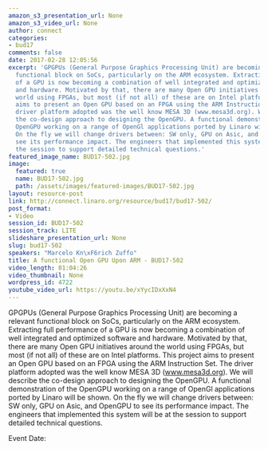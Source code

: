 ```yaml
---
amazon_s3_presentation_url: None
amazon_s3_video_url: None
author: connect
categories:
- bud17
comments: false
date: 2017-02-28 12:05:56
excerpt: 'GPGPUs (General Purpose Graphics Processing Unit) are becoming a relevant
  functional block on SoCs, particularly on the ARM ecosystem. Extracting full performance
  of a GPU is now becoming a combination of well integrated and optimized software
  and hardware. Motivated by that, there are many Open GPU initiatives around the
  world using FPGAs, but most (if not all) of these are on Intel platforms. This project
  aims to present an Open GPU based on an FPGA using the ARM Instruction Set. The
  driver platform adopted was the well know MESA 3D (www.mesa3d.org). We will describe
  the co-design approach to designing the OpenGPU. A functional demonstration of the
  OpenGPU working on a range of OpenGl applications ported by Linaro will be shown.
  On the fly we will change drivers between: SW only, GPU on Asic, and OpenGPU to
  see its performance impact. The engineers that implemented this system will be at
  the session to support detailed technical questions.'
featured_image_name: BUD17-502.jpg
image:
  featured: true
  name: BUD17-502.jpg
  path: /assets/images/featured-images/BUD17-502.jpg
layout: resource-post
link: http://connect.linaro.org/resource/bud17/bud17-502/
post_format:
- Video
session_id: BUD17-502
session_track: LITE
slideshare_presentation_url: None
slug: bud17-502
speakers: "Marcelo Kn\xF6rich Zuffo"
title: A functional Open GPU Upon ARM - BUD17-502
video_length: 01:04:26
video_thumbnail: None
wordpress_id: 4722
youtube_video_url: https://youtu.be/xYycIDxXxN4
---
```


GPGPUs (General Purpose Graphics Processing Unit) are becoming a relevant functional block on SoCs, particularly on the ARM ecosystem. Extracting full performance of a GPU is now becoming a combination of well integrated and optimized software and hardware. Motivated by that, there are many Open GPU initiatives around the world using FPGAs, but most (if not all) of these are on Intel platforms. This project aims to present an Open GPU based on an FPGA using the ARM Instruction Set. The driver platform adopted was the well know MESA 3D (www.mesa3d.org). We will describe the co-design approach to designing the OpenGPU. A functional demonstration of the OpenGPU working on a range of OpenGl applications ported by Linaro will be shown. On the fly we will change drivers between: SW only, GPU on Asic, and OpenGPU to see its performance impact. The engineers that implemented this system will be at the session to support detailed technical questions.

Event Date:
